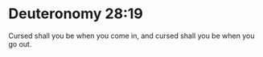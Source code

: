 # Deuteronomy 28:19

Cursed shall you be when you come in, and cursed shall you be when you go out.
